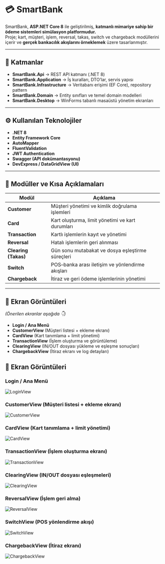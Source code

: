 # 💳 SmartBank

SmartBank, **ASP.NET Core 8** ile geliştirilmiş, **katmanlı mimariye sahip bir ödeme sistemleri simülasyon platformudur.**  
Proje; kart, müşteri, işlem, reversal, takas, switch ve chargeback modüllerini içerir ve **gerçek bankacılık akışlarını örneklemek** üzere tasarlanmıştır.

---

## 🧩 Katmanlar
- **SmartBank.Api** → REST API katmanı (.NET 8)
- **SmartBank.Application** → İş kuralları, DTO’lar, servis yapısı
- **SmartBank.Infrastructure** → Veritabanı erişimi (EF Core), repository pattern
- **SmartBank.Domain** → Entity sınıfları ve temel domain modelleri
- **SmartBank.Desktop** → WinForms tabanlı masaüstü yönetim ekranları

---

## ⚙️ Kullanılan Teknolojiler
- **.NET 8**
- **Entity Framework Core**
- **AutoMapper**
- **FluentValidation**
- **JWT Authentication**
- **Swagger (API dokümantasyonu)**
- **DevExpress / DataGridView (UI)**

---

## 💼 Modüller ve Kısa Açıklamaları
| Modül | Açıklama |
|--------|-----------|
| **Customer** | Müşteri yönetimi ve kimlik doğrulama işlemleri |
| **Card** | Kart oluşturma, limit yönetimi ve kart durumları |
| **Transaction** | Kartlı işlemlerin kayıt ve yönetimi |
| **Reversal** | Hatalı işlemlerin geri alınması |
| **Clearing (Takas)** | Gün sonu mutabakat ve dosya eşleştirme süreçleri |
| **Switch** | POS–banka arası iletişim ve yönlendirme akışları |
| **Chargeback** | İtiraz ve geri ödeme işlemlerinin yönetimi |

---

## 📸 Ekran Görüntüleri
*(Önerilen ekranlar aşağıda 👇)*  
- **Login / Ana Menü**  
- **CustomerView** (Müşteri listesi + ekleme ekranı)  
- **CardView** (Kart tanımlama + limit yönetimi)  
- **TransactionView** (İşlem oluşturma ve görüntüleme)  
- **ClearingView** (IN/OUT dosyası yükleme ve eşleşme sonuçları)  
- **ChargebackView** (İtiraz ekranı ve log detayları)  
 

## 📸 Ekran Görüntüleri

### Login / Ana Menü
![LoginView](Screenshots/Login.png)

### CustomerView (Müşteri listesi + ekleme ekranı)
![CustomerView](Screenshots/Customer.png)

### CardView (Kart tanımlama + limit yönetimi)
![CardView](Screenshots/Card.png)

### TransactionView (İşlem oluşturma ekranı)
![TransactionView](Screenshots/Transaction.png)

### ClearingView (IN/OUT dosyası eşleşmeleri)
![ClearingView](Screenshots/Clearing.png)

### ReversalView (İşlem geri alma)
![ReversalView](Screenshots/Reversal.png)

### SwitchView (POS yönlendirme akışı)
![SwitchView](Screenshots/Switch.png)

### ChargebackView (İtiraz ekranı)
![ChargebackView](Screenshots/Chargeback.png)

